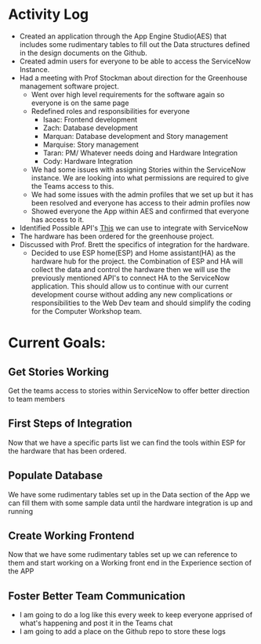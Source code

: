 # Activity Log
- Created an application through the App Engine Studio(AES) that includes some rudimentary tables to fill out the Data structures defined in the design documents on the Github.
- Created admin users for everyone to be able to access the ServiceNow Instance.
- Had a meeting with Prof Stockman about direction for the Greenhouse management software project.
	- Went over high level requirements for the software again so everyone is on the same page
	- Redefined roles and responsibilities for everyone 
		- Isaac: Frontend development
		- Zach: Database development 
		- Marquan: Database development and Story management
		- Marquise: Story management
		- Taran: PM/ Whatever needs doing and Hardware Integration
		- Cody: Hardware Integration
	- We had some issues with assigning Stories within the ServiceNow instance. We are looking into what permissions are required to give the Teams access to this.
	- We had some issues with the admin profiles that we set up but it has been resolved and everyone has access to their admin profiles now
	- Showed everyone the App within AES and confirmed that everyone has access to it.  
- Identified Possible API's [This](https://docs.servicenow.com/bundle/xanadu-api-reference/page/integrate/inbound-rest/concept/c_TableAPI.html) we can use to integrate with ServiceNow
- The hardware has been ordered for the greenhouse project. 
- Discussed with Prof. Brett the specifics of integration for the hardware. 
	- Decided to use ESP home(ESP) and Home assistant(HA) as the hardware hub for the project. the Combination of ESP and HA will collect the data and control the hardware then we will use the previously mentioned API's to connect HA to the ServiceNow application. This should allow us to continue with our current development course without adding any new complications or responsibilities to the Web Dev team and should simplify the coding for the Computer Workshop team. 


# Current Goals:

## Get Stories Working 
Get the teams access to stories within ServiceNow to offer better direction to team members

## First Steps of Integration
Now that we have a specific parts list we can find the tools within ESP for the hardware that has been ordered.

## Populate Database
We have some rudimentary tables set up in the Data section of the App we can fill them with some sample data until the hardware integration is up and running 

## Create Working Frontend
Now that we have some rudimentary tables set up we can reference to them and start working on a Working front end in the Experience section of the APP 

## Foster Better Team Communication
- I am going to do a log like this every week to keep everyone apprised of what's happening and post it in the Teams chat 
- I am going to add a place on the Github repo to store these logs
